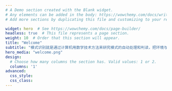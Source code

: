 ```yaml
---
# A Demo section created with the Blank widget.
# Any elements can be added in the body: https://wowchemy.com/docs/writing-markdown-latex/
# Add more sections by duplicating this file and customizing to your requirements.

widget: hero  # See https://wowchemy.com/docs/page-builder/
headless: true  # This file represents a page section.
weight: 10  # Order that this section will appear.
title: "Welcome"
subtitle: "模式识别就是通过计算机用数学技术方法来研究模式的自动处理和判读，把环境与客体统称为“模式”。模式识别以图像处理与计算机视觉、语音语言信息处理、脑网络组、类脑智能等为主要研究方向，研究人类模式识别的机理以及有效的计算方法。计算机视觉则是一门研究如何使机器“看”的科学，具体研究相关的理论和技术，试图建立能够从图像或者多维数据中获取‘信息’的人工智能系统。"
hero_media: "welcome.png"
design:
  # Choose how many columns the section has. Valid values: 1 or 2.
  columns: '1'
advanced:
  css_style:
  css_class:
---
```


